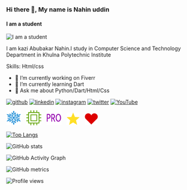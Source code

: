 ### Hi there 👋, My name is Nahin uddin
#### I am a student
![I am a student](https://www.google.com/url?sa=i&url=https%3A%2F%2Fgithub.com%2Flogos&psig=AOvVaw09kPcdSFB6l1Ey4hwTAYis&ust=1696702478942000&source=images&cd=vfe&ved=0CBEQjRxqFwoTCPi97reD4oEDFQAAAAAdAAAAABAE)

I am kazi Abubakar Nahin.I study in Computer Science and Technology Department in Khulna Polytechnic Institute

Skills: Html/css

- 🔭 I’m currently working on Fiverr 
- 🌱 I’m currently learning Dart 
- 💬 Ask me about Python/Dart/Html/Css 


[<img src='https://cdn.jsdelivr.net/npm/simple-icons@3.0.1/icons/github.svg' alt='github' height='40'>](https://github.com/nahinuddin)  [<img src='https://cdn.jsdelivr.net/npm/simple-icons@3.0.1/icons/linkedin.svg' alt='linkedin' height='40'>](https://www.linkedin.com/in/https://www.linkedin.com/in/engr-kazi-nahin-uddin-a11873252//)  [<img src='https://cdn.jsdelivr.net/npm/simple-icons@3.0.1/icons/instagram.svg' alt='instagram' height='40'>](https://www.instagram.com/https://www.instagram.com/nahin.narail//)  [<img src='https://cdn.jsdelivr.net/npm/simple-icons@3.0.1/icons/twitter.svg' alt='twitter' height='40'>](https://twitter.com/https://twitter.com/kazi_nahin98277)  [<img src='https://cdn.jsdelivr.net/npm/simple-icons@3.0.1/icons/youtube.svg' alt='YouTube' height='40'>](https://www.youtube.com/channel/https://www.youtube.com/@MonaxGaming)  

<a href='https://archiveprogram.github.com/'><img src='https://raw.githubusercontent.com/acervenky/animated-github-badges/master/assets/acbadge.gif' width='40' height='40'></a> <a href='https://docs.github.com/en/developers'><img src='https://raw.githubusercontent.com/acervenky/animated-github-badges/master/assets/devbadge.gif' width='40' height='40'></a> <a href='https://github.com/pricing'><img src='https://raw.githubusercontent.com/acervenky/animated-github-badges/master/assets/pro.gif' width='40' height='40'></a> <a href='https://stars.github.com/'><img src='https://raw.githubusercontent.com/acervenky/animated-github-badges/master/assets/starbadge.gif' width='35' height='35'></a> <a href='https://docs.github.com/en/github/supporting-the-open-source-community-with-github-sponsors'><img src='https://raw.githubusercontent.com/acervenky/animated-github-badges/master/assets/sponsorbadge.gif' width='35' height='35'></a> 

[![Top Langs](https://github-readme-stats.vercel.app/api/top-langs/?username=nahinuddin)](https://github.com/anuraghazra/github-readme-stats)

![GitHub stats](https://github-readme-stats.vercel.app/api?username=nahinuddin&show_icons=true)  

![GitHub Activity Graph](https://activity-graph.herokuapp.com/graph?username=nahinuddin)  

![GitHub metrics](https://metrics.lecoq.io/nahinuddin)  

![Profile views](https://gpvc.arturio.dev/nahinuddin)  
